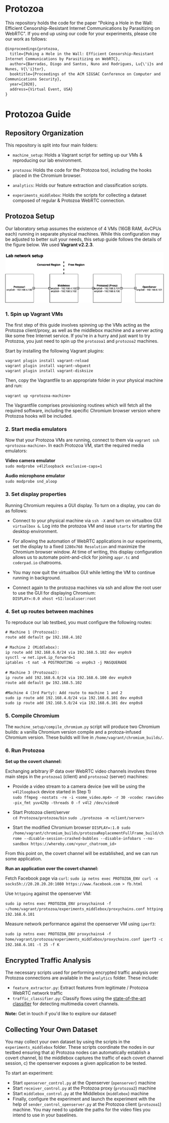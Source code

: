 # Protozoa

This repository holds the code for the paper "Poking a Hole in the Wall: Efficient Censorship-Resistant Internet Communications by Parasitizing on WebRTC". 
If you end up using our code for your experiments, please cite our work as follows:

```
@inproceedings{protozoa,
  title={Poking a Hole in the Wall: Efficient Censorship-Resistant Internet Communications by Parasitizing on WebRTC},
  author={Barradas, Diogo and Santos, Nuno and Rodrigues, Lu{\'i}s and Nunes, V{\'i}tor},
  booktitle={Proceedings of the ACM SIGSAC Conference on Computer and Communications Security},
  year={2020},
  address={Virtual Event, USA}
}
```

# Protozoa Guide

## Repository Organization

This repository is split into four main folders:

- `machine_setup`: Holds a Vagrant script for setting up our VMs & reproducing our lab environment.

- `protozoa`: Holds the code for the Protozoa tool, including the hooks placed in the Chromium browser.

- `analytics`: Holds our feature extraction and classification scripts.

- `experiments_middlebox`: Holds the scripts for collecting a dataset composed of regular & Protozoa WebRTC connection.

## Protozoa Setup

Our laboratory setup assumes the existence of 4 VMs (16GB RAM, 4vCPUs each) running in separate physical machines. While this configuration may be adjusted to better suit your needs, this setup guide follows the details of the figure below. We used **Vagrant v2.2.3**.

![LabSetup](figures/lab_setup.png)


### 1. Spin up Vagrant VMs

The first step of this guide involves spinning up the VMs acting as the Protozoa client/proxy, as well as the middlebox machine and a server acting like some free Internet service. If you're in a hurry and just want to try Protozoa, you just need to spin up the `protozoa1` and `protozoa2` machines.

Start by installing the following Vagrant plugins:

```
vagrant plugin install vagrant-reload
vagrant plugin install vagrant-vbguest	
vagrant plugin install vagrant-disksize
```
	
Then, copy the Vagrantfile to an appropriate folder in your physical machine and run:

`vagrant up <protozoa-machine>`

The Vagrantfile comprises provisioning routines which will fetch all the required software, including the specific Chromium browser version where Protozoa hooks will be included.

### 2. Start media emulators

Now that your Protozoa VMs are running, connect to them via `vagrant ssh <protozoa-machine>`. 
In each Protozoa VM, start the required media emulators:

**Video camera emulator**  
``sudo modprobe v4l2loopback exclusive-caps=1``

**Audio microphone emulator**  
``sudo modprobe snd_aloop``


### 3. Set display properties

Running Chromium requires a GUI display. To turn on a display, you can do as follows:

- Connect to your physical machine via ``ssh -X`` and turn on virtualbox GUI `virtualbox &`. Log into the protozoa VM and issue ``startx`` for starting the desktop environment.

- For allowing the automation of WebRTC applications in our experiments, set the display to a fixed `1280x768 Resolution` and maximize the Chromium browser window. At time of writing, this display configuration allows us to automate point-and-click for joining `appr.tc` and `coderpad.io` chatrooms. 

- You may now quit the virtualbox GUI while letting the VM to continue running in background.

- Connect again to the protozoa machines via ssh and allow the root user to use the GUI for displaying Chromium:    
``DISPLAY=:0.0 xhost +SI:localuser:root``


### 4. Set up routes between machines

To reproduce our lab testbed, you must configure the following routes:


```
# Machine 1 (Protozoa1):
route add default gw 192.168.4.102

# Machine 2 (Middlebox):
ip route add 192.168.6.0/24 via 192.168.5.102 dev enp0s9
sysctl -w net.ipv4.ip_forward=1
iptables -t nat -A POSTROUTING -o enp0s3 -j MASQUERADE

# Machine 3 (Protozoa2):
ip route add 192.168.6.0/24 via 192.168.6.100 dev enp0s9
route add default gw 192.168.5.102

#Machine 4 (3rd Party): Add route to machine 1 and 2
sudo ip route add 192.168.4.0/24 via 192.168.6.101 dev enp0s8
sudo ip route add 192.168.5.0/24 via 192.168.6.101 dev enp0s8
```

### 5. Compile Chromium

The `machine_setup/compile_chromium.py` script will produce two Chromium builds: a vanilla Chromium version compile and a protoza-infused Chromium version. These builds will live in `/home/vagrant/chromium_builds/`. 

### 6. Run Protozoa

**Set up the covert channel:**

Exchanging arbitrary IP data over WebRTC video channels involves three main steps in the `protozoa1` (client) and `protozoa2` (server) machines:

- Provide a video stream to a camera device (we will be using the `v4l2loopback` device started in Step 1)  
`sudo ffmpeg -nostats -re -i <some_video.mp4> -r 30 -vcodec rawvideo -pix_fmt yuv420p -threads 0 -f v4l2 /dev/video0`

- Start Protozoa client/server  
`cd Protozoa/protozoa/bin`
`sudo ./protozoa -m <client/server>`

- Start the modified Chromium browser
`DISPLAY=:1.0 sudo /home/vagrant/chromium_builds/protozoaReplacementFullFrame_build/chrome --disable-session-crashed-bubbles --disable-infobars --no-sandbox https://whereby.com/<your_chatroom_id>`

From this point on, the covert channel will be established, and we can run some application.

**Run an application over the covert channel:**

Fetch Facebook page via `curl`:
`sudo ip netns exec PROTOZOA_ENV curl -x socks5h://20.20.20.20:1080 https://www.facebook.com > fb.html`

Use `httpping` against the openserver VM:

`sudo ip netns exec PROTOZOA_ENV proxychains4 -f ~/home/vagrant/protozoa/experiments_middlebox/proxychains.conf httping 192.168.6.101`

Measure network performance against the openserver VM using `iperf3`:

`sudo ip netns exec PROTOZOA_ENV proxychains4 -f home/vagrant/protozoa/experiments_middlebox/proxychains.conf iperf3 -c 192.168.6.101 -t 25 -f K`

## Encrypted Traffic Analysis

The necessary scripts used for performing encrypted traffic analysis over Protozoa connections are available in the `analytics` folder. These include:

- `feature_extractor.py`: Extract features from legitimate / Protozoa WebRTC network traffic
- `traffic_classifier.py`: Classify flows using the [state-of-the-art classifier](https://github.com/dmbb/MPTAnalysis) for detecting multimedia covert channels.

**Note:** Get in touch if you'd like to explore our dataset!

## Collecting Your Own Dataset

You may collect your own dataset by using the scripts in the `experiments_middlebox` folder. These scripts coordinate the nodes in our testbed ensuring that a) Protozoa nodes can automatically establish a covert channel, b) the middlebox captures the traffic of each covert channel session, c) the openserver exposes a given application to be tested.

To start an experiment:

- Start `openserver_control.py` at the Openserver (`openserver`) machine
- Start `receiver_control.py` at the Protozoa proxy (`protozoa2`) machine
- Start `middlebox_control.py` at the Middlebox (`middlebox`) machine
- Finally, configure the experiment and launch the experiment with the help of `sender_control_openserver.py` at the Protozoa client (`protozoa1`) machine. You may need to update the paths for the video files you intend to use in your baselines.
